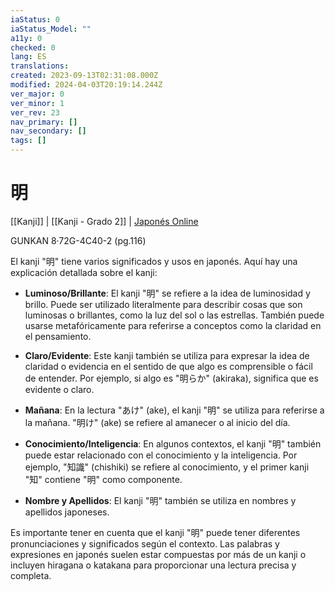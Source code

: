 ```yaml
---
iaStatus: 0
iaStatus_Model: ""
a11y: 0
checked: 0
lang: ES
translations: 
created: 2023-09-13T02:31:08.000Z
modified: 2024-04-03T20:19:14.244Z
ver_major: 0
ver_minor: 1
ver_rev: 23
nav_primary: []
nav_secondary: []
tags: []
---
```

# 明

[[Kanji]] |  [[Kanji - Grado 2]] | [Japonés Online](http://japonesonline.com/kanjis/busqueda/?s=%E6%98%8E&x=0&y=0)

GUNKAN 8·72G-4C40-2 (pg.116)

El kanji "明" tiene varios significados y usos en japonés. Aquí hay una explicación detallada sobre el kanji:

- **Luminoso/Brillante**: El kanji "明" se refiere a la idea de luminosidad y brillo. Puede ser utilizado literalmente para describir cosas que son luminosas o brillantes, como la luz del sol o las estrellas. También puede usarse metafóricamente para referirse a conceptos como la claridad en el pensamiento.
    
- **Claro/Evidente**: Este kanji también se utiliza para expresar la idea de claridad o evidencia en el sentido de que algo es comprensible o fácil de entender. Por ejemplo, si algo es "明らか" (akiraka), significa que es evidente o claro.
    
- **Mañana**: En la lectura "あけ" (ake), el kanji "明" se utiliza para referirse a la mañana. "明け" (ake) se refiere al amanecer o al inicio del día.
    
- **Conocimiento/Inteligencia**: En algunos contextos, el kanji "明" también puede estar relacionado con el conocimiento y la inteligencia. Por ejemplo, "知識" (chishiki) se refiere al conocimiento, y el primer kanji "知" contiene "明" como componente.
    
- **Nombre y Apellidos**: El kanji "明" también se utiliza en nombres y apellidos japoneses.
    

Es importante tener en cuenta que el kanji "明" puede tener diferentes pronunciaciones y significados según el contexto. Las palabras y expresiones en japonés suelen estar compuestas por más de un kanji o incluyen hiragana o katakana para proporcionar una lectura precisa y completa.